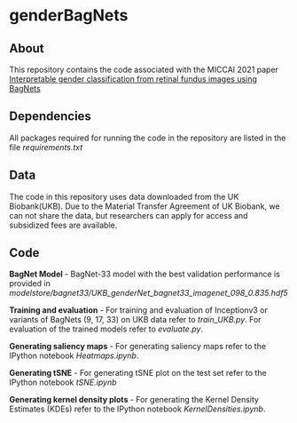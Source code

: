 # genderBagNets
## About
This repository contains the code associated with the MICCAI 2021 paper [Interpretable gender classification from retinal fundus images using BagNets](https://www.medrxiv.org/content/10.1101/2021.06.21.21259243v1)
## Dependencies
All packages required for running the code in the repository are listed in the file _requirements.txt_
## Data
The code in this repository uses data downloaded from the UK Biobank(UKB). Due to the Material Transfer Agreement of UK Biobank, we can not share the data, but researchers can apply for access and subsidized fees are available.
## Code 
**BagNet Model** - BagNet-33 model with the best validation performance is provided in _modelstore/bagnet33/UKB_genderNet_bagnet33_imagenet_098_0.835.hdf5_

**Training and evaluation** - For training and evaluation of Inceptionv3 or variants of BagNets (9, 17, 33) on UKB data refer to _train_UKB.py_. 
For evaluation of the trained models refer to _evaluate.py_. 

**Generating saliency maps** - For generating saliency maps refer to the IPython notebook _Heatmaps.ipynb_. 

**Generating tSNE** - For generating tSNE plot on the test set refer to the IPython notebook _tSNE.ipynb_

**Generating kernel density plots** - For generating the Kernel Density Estimates (KDEs) refer to the IPython notebook _KernelDensities.ipynb_. 

